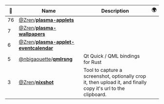 |:star2: | Name | Description | 🌍|
|---|---|---|---|
|76|[@Zren](https://github.com/Zren)/[**plasma-applets**](https://github.com/Zren/plasma-applets)|||
|7|[@Zren](https://github.com/Zren)/[**plasma-wallpapers**](https://github.com/Zren/plasma-wallpapers)|||
|6|[@Zren](https://github.com/Zren)/[**plasma-applet-eventcalendar**](https://github.com/Zren/plasma-applet-eventcalendar)|||
|5|[@nbigaouette](https://github.com/nbigaouette)/[**qmlrsng**](https://github.com/nbigaouette/qmlrsng)|Qt Quick / QML bindings for Rust||
|3|[@Zren](https://github.com/Zren)/[**nixshot**](https://github.com/Zren/nixshot)|Tool to capture a screenshot, optionally crop it, then upload it, and finally copy it's url to the clipboard.||

